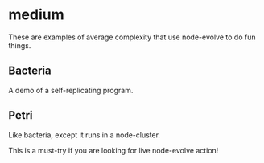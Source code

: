 # medium

These are examples of average complexity that use node-evolve to do fun things.

## Bacteria

A demo of a self-replicating program.

## Petri

Like bacteria, except it runs in a node-cluster.

This is a must-try if you are looking for live node-evolve action!

